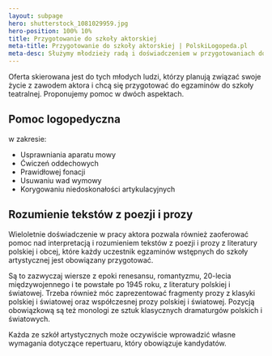```yaml
---
layout: subpage
hero: shutterstock_1081029959.jpg
hero-position: 100% 10%
title: Przygotowanie do szkoły aktorskiej
meta-title: Przygotowanie do szkoły aktorskiej | PolskiLogopeda.pl
meta-desc: Służymy młodzieży radą i doświadczeniem w przygotowaniach do egzaminów do szkoły filmowej i teatralnej. Terapia dostępna zarówno stacjonarnie w Łodzi, jak i Online!
---
```


Oferta skierowana jest do tych młodych ludzi, którzy planują związać swoje życie z zawodem aktora 
i chcą się przygotować do egzaminów do szkoły teatralnej. Proponujemy pomoc w dwóch aspektach.

## Pomoc logopedyczna

w zakresie:
- Usprawniania aparatu mowy
- Ćwiczeń oddechowych
- Prawidłowej fonacji
- Usuwaniu wad wymowy
- Korygowaniu niedoskonałości artykulacyjnych
    
## Rozumienie tekstów z poezji i prozy

Wieloletnie doświadczenie w pracy aktora pozwala również zaoferować pomoc nad 
interpretacją i rozumieniem tekstów z poezji i prozy z literatury polskiej i obcej, 
które każdy uczestnik egzaminów wstępnych do szkoły artystycznej jest obowiązany przygotować.
 
Są to zazwyczaj wiersze z epoki renesansu, 
romantyzmu, 20-lecia międzywojennego i te powstałe po 1945 roku, z literatury polskiej i światowej. 
Trzeba również móc zaprezentować fragmenty prozy z klasyki polskiej i światowej oraz współczesnej 
prozy polskiej i światowej. Pozycją obowiązkową są też monologi ze sztuk klasycznych dramaturgów 
polskich i światowych. 

Każda ze szkół artystycznych może oczywiście wprowadzić własne wymagania 
dotyczące repertuaru, który obowiązuje kandydatów.
